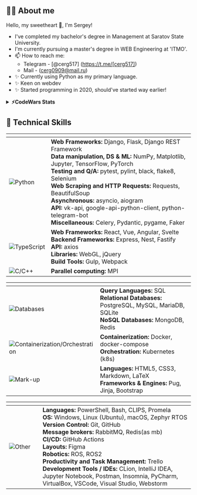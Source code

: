 ## 🙋‍♂️ About me
Hello, my sweetheart 👋, I'm Sergey!
- I've completed my bachelor's degree in Management at Saratov State University.
- I'm currently pursuing a master's degree in WEB Engineering at  'ITMO'.
- 📫 How to reach me: 
    - Telegram - [@cerg517] (https://t.me/[cerg517])
    - Mail - (cerg0909@mail.ru)
- ✨ Currently using Python as my primary language.
- ✨ Keen on webdev
- ✨ Started programming in 2020, should've started way earlier!



<details>
  <summary>
    <b>⚡CodeWars Stats</b>
  </summary>
  <br />
  <div align="center">

  [![Github Readme Codewars](https://codewars-stats-ignacio-cuadra.vercel.app/?username=svvvyt)](https://github.com/ignacio-cuadra/github-readme-codewars)
    
  </div>
</details>

<h2>💼 Technical Skills</h2>
<div align="center">

<table>
    <thead>
        <tr>
        <th width="130px"></th>
        <th width="870px"></th>
        </tr>
    </thead>
    <tr><td style="width: 130px;">
        <img src="https://img.shields.io/badge/python-3670A0?style=for-the-badge&logo=python&logoColor=ffdd54" alt="Python"/>
        </td><td>
        <strong>Web Frameworks:</strong> Django, Flask, Django REST Framework<br>
        <strong>Data manipulation, DS & ML:</strong> NumPy, Matplotlib, Jupyter, TensorFlow, PyTorch<br>
        <strong>Testing and Q/A:</strong> pytest, pylint, black, flake8, Selenium <br>
        <strong>Web Scraping and HTTP Requests:</strong> Requests, BeautifulSoup<br>
        <strong>Asynchronous:</strong> asyncio, aiogram <br>
        <strong>API:</strong> vk-api, google-api-python-client, python-telegram-bot<br>
        <strong>Miscellaneous:</strong> Celery, Pydantic, pygame, Faker<br>
    </td></tr>
     <tr><td style="width: 130px;">
      <img src="https://img.shields.io/badge/TypeScript-007ACC?style=for-the-badge&logo=typescript&logoColor=white" alt="TypeScript"/>
      </td><td>
      <strong>Web Frameworks:</strong> React, Vue, Angular, Svelte<br>
      <strong>Backend Frameworks:</strong> Express, Nest, Fastify<br>
      <strong>API:</strong> axios<br>
      <strong>Libraries:</strong> WebGL, jQuery<br>
      <strong>Build Tools:</strong> Gulp, Webpack<br>
    </td></tr>
    <tr><td style="width: 130px;">
        <img src="https://img.shields.io/badge/C/C++-%2300599C.svg?style=for-the-badge&logo=c%2B%2B&logoColor=white" alt="C/C++"/>
        </td><td>
        <strong>Parallel computing:</strong> MPI
    </td></tr>
</table>


<table>
    <thead>
        <tr>
        <th width="130px"></th>
        <th width="870px"></th>
        </tr>
    </thead>
    <tr><td style="width: 130px;">
        <img src="https://img.shields.io/badge/databases-003B57?style=for-the-badge&logo=database&logoColor=white" alt="Databases"/>
        </td><td>
        <strong>Query Languages:</strong> SQL<br>
        <strong>Relational Databases:</strong> PostgreSQL, MySQL, MariaDB, SQLite<br>
        <strong>NoSQL Databases:</strong> MongoDB, Redis
    </td></tr>
    <tr><td style="width: 130px;">
        <img src="https://img.shields.io/badge/Containers-%230db7ed.svg?style=for-the-badge" alt="Containerization/Orchestration"/>
        </td><td>
        <strong>Containerization:</strong> Docker, docker-compose<br>
        <strong>Orchestration:</strong> Kubernetes (k8s)<br>
    </td></tr>
    <tr><td style="width: 130px;">
        <img src="https://img.shields.io/badge/Markup-%23E34F26.svg?style=for-the-badge" alt="Mark-up"/>
        </td><td>
        <strong>Languages:</strong> HTML5, CSS3, Markdown, LaTeX<br>
        <strong>Frameworks & Engines:</strong> Pug, Jinja, Bootstrap<br>
    </td></tr>
</table>


<table>
    <thead >
        <tr>
        <th width="130px"></th>
        <th width="870px"></th>
        </tr>
    </thead>
    <tr><td style="width: 130px;">
        <img src="https://img.shields.io/badge/Other-545454.svg?style=for-the-badge" alt="Other"/>
        </td><td>
        <strong>Languages:</strong> PowerShell, Bash, CLIPS, Promela<br>
        <strong>OS:</strong> Windows, Linux (Ubuntu), macOS, Zephyr RTOS<br>
        <strong>Version Control:</strong> Git, GitHub <br>
        <strong>Message brokers:</strong> RabbitMQ, Redis(as mb) <br>
        <strong>CI/CD:</strong> GitHub Actions <br>
        <strong>Layouts:</strong> Figma<br>
        <strong>Robotics:</strong> ROS, ROS2 <br>
        <strong>Productivity and Task Management:</strong> Trello <br>
        <strong>Development Tools / IDEs:</strong> CLion, IntelliJ IDEA, Jupyter Notebook, Postman, Insomnia, PyCharm, VirtualBox, VSCode, Visual Studio, Webstorm <br>
    </td></tr>
</table>
<!--
**svvvyt/svvvyt** is a ✨ _special_ ✨ repository because its `README.md` (this file) appears on your GitHub profile.
Here are some ideas to get you started:
- 🔭 I’m currently working on ...
- 🌱 I’m currently learning ...
- 👯 I’m looking to collaborate on ...
- 🤔 I’m looking for help with ...
- 💬 Ask me about ...
- 📫 How to reach me: ...
- 😄 Pronouns: ...
- ⚡ Fun fact: ...
-->
